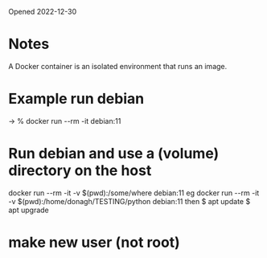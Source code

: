 Opened 2022-12-30


# Notes
A Docker container is an isolated environment that runs an image. 

# Example run debian
-> % docker run --rm -it debian:11

# Run debian and use a (volume) directory on the host
docker run --rm -it -v $(pwd):/some/where debian:11
eg
docker run --rm -it -v $(pwd):/home/donagh/TESTING/python debian:11
then
$ apt update
$ apt upgrade

# make new user (not root)


